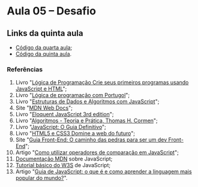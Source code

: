 # Aula 05 – Desafio

## Links da quinta aula

- [Código da quarta aula](https://github.com/alura-cursos/logica-js/tree/aula_4);
- [Código da quinta aula](https://github.com/alura-cursos/logica-js/tree/aula_5).

### Referências

1. Livro "[Lógica de Programação Crie seus primeiros programas usando JavaScript e HTML](https://www.casadocodigo.com.br/products/livro-programacao)";
2. Livro "[Lógica de programação com Portugol](https://www.casadocodigo.com.br/products/livro-portugol)";
3. Livro "[Estruturas de Dados e Algoritmos com JavaScript](https://www.google.com.br/books/edition/Estruturas_de_dados_e_algoritmos_com_Jav/0nWKDwAAQBAJ)";
4. Site "[MDN Web Docs](https://developer.mozilla.org/pt-BR/)";
5. Livro "[Eloquent JavaScript 3rd edition](https://eloquentjavascript.net/)";
6. Livro "[Algoritmos - Teoria e Prática, Thomas H. Cormen](https://books.google.com.br/books/about/Algoritmos_Teoria_e_Pr%C3%A1tica.html)";
7. Livro "[JavaScript: O Guia Definitivo](https://www.amazon.com.br/dp/856583719X/)";
8. Livro "[HTML5 e CSS3 Domine a web do futuro](https://www.casadocodigo.com.br/products/livro-html-css)";
9. Site "[Guia Front-End: O caminho das pedras para ser um dev Front-End](https://www.casadocodigo.com.br/products/livro-guia-frontend)";
10. Artigo "[Como utilizar operadores de comparação em JavaScript](https://www.alura.com.br/artigos/operadores-matematicos-em-javascript)";
11. [Documentação MDN](https://developer.mozilla.org/pt-BR/docs/Learn/JavaScript/First_steps/What_is_JavaScript) sobre JavaScript;
12. [Tutorial básico do W3S](https://www.w3schools.com/js/default.asp) de JavaScript;
13. Artigo "[Guia de JavaScript: o que é e como aprender a linguagem mais popular do mundo?](https://www.alura.com.br/artigos/javascript)".
